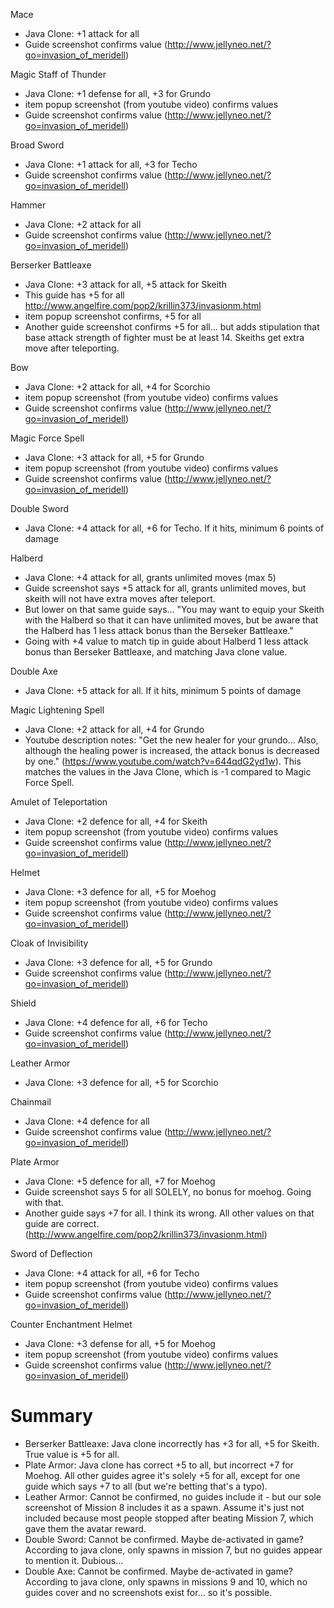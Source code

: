 Mace
- Java Clone: +1 attack for all
- Guide screenshot confirms value (http://www.jellyneo.net/?go=invasion_of_meridell)

Magic Staff of Thunder
- Java Clone: +1 defense for all, +3 for Grundo
- item popup screenshot (from youtube video) confirms values
- Guide screenshot confirms value (http://www.jellyneo.net/?go=invasion_of_meridell)

Broad Sword
- Java Clone: +1 attack for all, +3 for Techo
- Guide screenshot confirms value (http://www.jellyneo.net/?go=invasion_of_meridell)

Hammer
- Java Clone: +2 attack for all
- Guide screenshot confirms value (http://www.jellyneo.net/?go=invasion_of_meridell)

Berserker Battleaxe
- Java Clone: +3 attack for all, +5 attack for Skeith
- This guide has +5 for all http://www.angelfire.com/pop2/krillin373/invasionm.html
- item popup screenshot confirms, +5 for all
- Another guide screenshot confirms +5 for all... but adds stipulation that base attack strength of fighter must be at least 14. Skeiths get extra move after teleporting.

Bow
- Java Clone: +2 attack for all, +4 for Scorchio
- item popup screenshot (from youtube video) confirms values
- Guide screenshot confirms value (http://www.jellyneo.net/?go=invasion_of_meridell)

Magic Force Spell
- Java Clone: +3 attack for all, +5 for Grundo
- item popup screenshot (from youtube video) confirms values
- Guide screenshot confirms value (http://www.jellyneo.net/?go=invasion_of_meridell)

Double Sword
- Java Clone: +4 attack for all, +6 for Techo. If it hits, minimum 6 points of damage

Halberd
- Java Clone: +4 attack for all, grants unlimited moves (max 5)
- Guide screenshot says +5 attack for all, grants unlimited moves, but skeith will not have extra moves after teleport.
- But lower on that same guide says... "You may want to equip your Skeith with the Halberd so that it can have unlimited moves, but be aware that the Halberd has 1 less attack bonus than the Berseker Battleaxe."
- Going with +4 value to match tip in guide about Halberd 1 less attack bonus than Berseker Battleaxe, and matching Java clone value.

Double Axe
- Java Clone: +5 attack for all. If it hits, minimum 5 points of damage

Magic Lightening Spell
- Java Clone: +2 attack for all, +4 for Grundo
- Youtube description notes: "Get the new healer for your grundo... Also, although the healing power is increased, the attack bonus is decreased by one." (https://www.youtube.com/watch?v=644qdG2yd1w). This matches the values in the Java Clone, which is -1 compared to Magic Force Spell.

Amulet of Teleportation
- Java Clone: +2 defence for all, +4 for Skeith
- item popup screenshot (from youtube video) confirms values
- Guide screenshot confirms value (http://www.jellyneo.net/?go=invasion_of_meridell)

Helmet
- Java Clone: +3 defence for all, +5 for Moehog
- item popup screenshot (from youtube video) confirms values
- Guide screenshot confirms value (http://www.jellyneo.net/?go=invasion_of_meridell)

Cloak of Invisibility
- Java Clone: +3 defence for all, +5 for Grundo
- Guide screenshot confirms value (http://www.jellyneo.net/?go=invasion_of_meridell)

Shield
- Java Clone: +4 defence for all, +6 for Techo
- Guide screenshot confirms value (http://www.jellyneo.net/?go=invasion_of_meridell)

Leather Armor
- Java Clone: +3 defence for all, +5 for Scorchio

Chainmail
- Java Clone: +4 defence for all
- Guide screenshot confirms value (http://www.jellyneo.net/?go=invasion_of_meridell)

Plate Armor
- Java Clone: +5 defence for all, +7 for Moehog
- Guide screenshot says 5 for all SOLELY, no bonus for moehog. Going with that.
- Another guide says +7 for all. I think its wrong. All other values on that guide are correct. (http://www.angelfire.com/pop2/krillin373/invasionm.html)

Sword of Deflection
- Java Clone: +4 attack for all, +6 for Techo
- item popup screenshot (from youtube video) confirms values
- Guide screenshot confirms value (http://www.jellyneo.net/?go=invasion_of_meridell)

Counter Enchantment Helmet
- Java Clone: +3 defense for all, +5 for Moehog
- item popup screenshot (from youtube video) confirms values
- Guide screenshot confirms value (http://www.jellyneo.net/?go=invasion_of_meridell)


# Summary
- Berserker Battleaxe: Java clone incorrectly has +3 for all, +5 for Skeith. True value is +5 for all.
- Plate Armor: Java clone has correct +5 to all, but incorrect +7 for Moehog. All other guides agree it's solely +5 for all, except for one guide which says +7 to all (but we're betting that's a typo).
- Leather Armor: Cannot be confirmed, no guides include it - but our sole screenshot of Mission 8 includes it as a spawn. Assume it's just not included because most people stopped after beating Mission 7, which gave them the avatar reward.
- Double Sword: Cannot be confirmed. Maybe de-activated in game? According to java clone, only spawns in mission 7, but no guides appear to mention it. Dubious...
- Double Axe: Cannot be confirmed. Maybe de-activated in game? According to java clone, only spawns in missions 9 and 10, which no guides cover and no screenshots exist for... so it's possible.
